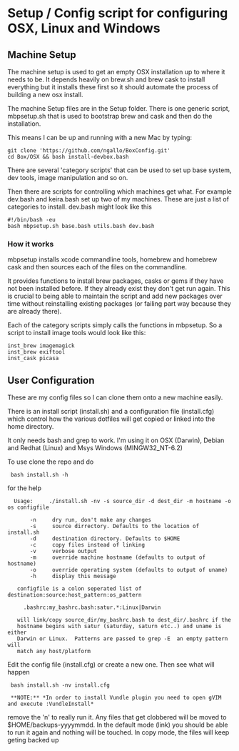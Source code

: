 # Setup / Config script for configuring OSX, Linux and Windows #

## Machine Setup ##

The machine setup is used to get an empty OSX installation up to where it
needs to be. It depends heavily on brew.sh and brew cask to install
everything but it installs these first so it should automate the process of
building a new osx install.

The machine Setup files are in the Setup folder. There is one generic script,
mbpsetup.sh that is used to bootstrap brew and cask and then do the
installation.

This means I can be up and running with a new Mac by typing:

    git clone 'https://github.com/ngallo/BoxConfig.git'
    cd Box/OSX && bash install-devbox.bash 

There are several 'category scripts' that can be used to set up base
system, dev tools, image manipulation and so on.

Then there are scripts for controlling which machines get what. For example
dev.bash and keira.bash set up two of my machines. These are just a list of
categories to install. dev.bash might look like this

    #!/bin/bash -eu
    bash mbpsetup.sh base.bash utils.bash dev.bash

### How it works ###

mbpsetup installs xcode commandline tools, homebrew and homebrew cask and then
sources each of the files on the commandline.

It provides functions to install brew packages, casks or gems if they
have not been installed before. If they already exist they don't get run
again. This is crucial to being able to maintain the script and add
new packages over time without reinstalling existing packages  (or failing
part way because they are already there).

Each of the category scripts simply calls the functions in mbpsetup. So a
script to install image tools would look like this:

    inst_brew imagemagick
    inst_brew exiftool
    inst_cask picasa

## User Configuration ##

These are my config files so I can clone them onto a new machine easily.

There is an install script (install.sh) and a configuration file (install.cfg)
which control how the various dotfiles will get copied or linked into the home
directory.

It only needs bash and grep to work. I'm using it on OSX (Darwin), Debian and
Redhat (Linux) and Msys Windows (MINGW32_NT-6.2)

To use clone the repo and do

     bash install.sh -h

for the help

      Usage:     ./install.sh -nv -s source_dir -d dest_dir -m hostname -o os configfile

           -n     dry run, don't make any changes
           -s     source dirrectory. Defaults to the location of install.sh
           -d     destination directory. Defaults to $HOME
           -c     copy files instead of linking
           -v     verbose output
           -m     override machine hostname (defaults to output of hostname)
           -o     override operating system (defaults to output of uname)
           -h     display this message

       configfile is a colon seperated list of destination:source:host_pattern:os_pattern

         .bashrc:my_bashrc.bash:satur.*:Linux|Darwin

	   will link/copy source_dir/my_bashrc.bash to dest_dir/.bashrc if the
	   hostname begins with satur (saturday, saturn etc..) and uname is either
	   Darwin or Linux.  Patterns are passed to grep -E  an empty pattern will
	   match any host/platform

Edit the config file (install.cfg) or create a new one. Then see what will
happen

     bash install.sh -nv install.cfg

     **NOTE:** *In order to install Vundle plugin you need to open gVIM and execute :VundleInstall*

remove the 'n' to really run it.  Any files that get clobbered will be moved
to $HOME/backups-yyyymmdd. In the default mode (link) you should be able to
run it again and nothing will be touched.  In copy mode, the files will keep
geting backed up

